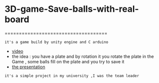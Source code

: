 # 3D-game-Save-balls-with-real-board
====================================
```
it's a game build by unity engine and C arduino
```
* [video](https://prezi.com/sn1cyaqdhsnx/controlling-3d-game-using-a-real-board/?utm_campaign=share&utm_medium=copy&webgl=0)
* the idea : you have a plate and by rotation it you rotate the plate  in the Game , some balls fill on the plate and you try to save it
* [the presentation](https://prezi.com/sn1cyaqdhsnx/controlling-3d-game-using-a-real-board/?utm_campaign=share&utm_medium=copy&webgl=0)
```
it's a simple project in my university ,I was the team leader
```
